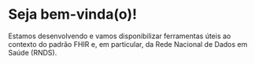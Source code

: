 # Seja bem-vinda(o)!

Estamos desenvolvendo e vamos disponibilizar ferramentas úteis ao
contexto do padrão FHIR e, em particular, da 
Rede Nacional de Dados em Saúde (RNDS).
